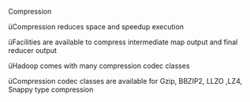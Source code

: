 
Compression 













üCompression
reduces
space and
speedup execution


üFacilities
are available to compress intermediate
map output and final
reducer output


üHadoop
comes with many compression codec classes


üCompression
codec classes are available for Gzip,
BBZIP2, LLZO
,LZ4, Snappy
type compression








